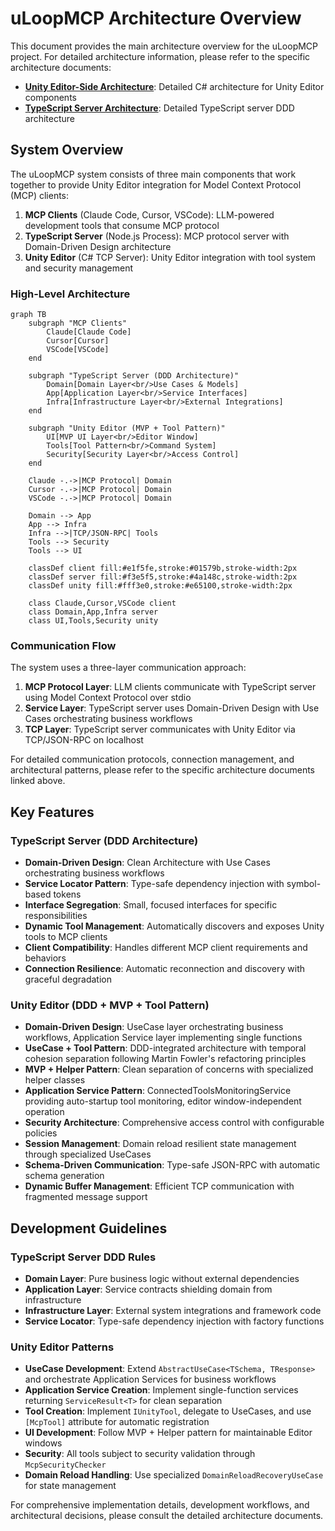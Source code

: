 # uLoopMCP Architecture Overview

This document provides the main architecture overview for the uLoopMCP project. For detailed architecture information, please refer to the specific architecture documents:

- **[Unity Editor-Side Architecture](ARCHITECTURE_Unity.md)**: Detailed C# architecture for Unity Editor components
- **[TypeScript Server Architecture](ARCHITECTURE_TypeScript.md)**: Detailed TypeScript server DDD architecture

## System Overview

The uLoopMCP system consists of three main components that work together to provide Unity Editor integration for Model Context Protocol (MCP) clients:

1. **MCP Clients** (Claude Code, Cursor, VSCode): LLM-powered development tools that consume MCP protocol
2. **TypeScript Server** (Node.js Process): MCP protocol server with Domain-Driven Design architecture
3. **Unity Editor** (C# TCP Server): Unity Editor integration with tool system and security management

### High-Level Architecture

```mermaid
graph TB
    subgraph "MCP Clients"
        Claude[Claude Code]
        Cursor[Cursor]
        VSCode[VSCode]
    end
    
    subgraph "TypeScript Server (DDD Architecture)"
        Domain[Domain Layer<br/>Use Cases & Models]
        App[Application Layer<br/>Service Interfaces]
        Infra[Infrastructure Layer<br/>External Integrations]
    end
    
    subgraph "Unity Editor (MVP + Tool Pattern)"
        UI[MVP UI Layer<br/>Editor Window]
        Tools[Tool Pattern<br/>Command System]
        Security[Security Layer<br/>Access Control]
    end
    
    Claude -.->|MCP Protocol| Domain
    Cursor -.->|MCP Protocol| Domain
    VSCode -.->|MCP Protocol| Domain
    
    Domain --> App
    App --> Infra
    Infra -->|TCP/JSON-RPC| Tools
    Tools --> Security
    Tools --> UI
    
    classDef client fill:#e1f5fe,stroke:#01579b,stroke-width:2px
    classDef server fill:#f3e5f5,stroke:#4a148c,stroke-width:2px
    classDef unity fill:#fff3e0,stroke:#e65100,stroke-width:2px
    
    class Claude,Cursor,VSCode client
    class Domain,App,Infra server
    class UI,Tools,Security unity
```

### Communication Flow

The system uses a three-layer communication approach:

1. **MCP Protocol Layer**: LLM clients communicate with TypeScript server using Model Context Protocol over stdio
2. **Service Layer**: TypeScript server uses Domain-Driven Design with Use Cases orchestrating business workflows
3. **TCP Layer**: TypeScript server communicates with Unity Editor via TCP/JSON-RPC on localhost

For detailed communication protocols, connection management, and architectural patterns, please refer to the specific architecture documents linked above.

## Key Features

### TypeScript Server (DDD Architecture)
- **Domain-Driven Design**: Clean Architecture with Use Cases orchestrating business workflows
- **Service Locator Pattern**: Type-safe dependency injection with symbol-based tokens
- **Interface Segregation**: Small, focused interfaces for specific responsibilities
- **Dynamic Tool Management**: Automatically discovers and exposes Unity tools to MCP clients
- **Client Compatibility**: Handles different MCP client requirements and behaviors
- **Connection Resilience**: Automatic reconnection and discovery with graceful degradation

### Unity Editor (DDD + MVP + Tool Pattern)
- **Domain-Driven Design**: UseCase layer orchestrating business workflows, Application Service layer implementing single functions
- **UseCase + Tool Pattern**: DDD-integrated architecture with temporal cohesion separation following Martin Fowler's refactoring principles
- **MVP + Helper Pattern**: Clean separation of concerns with specialized helper classes
- **Application Service Pattern**: ConnectedToolsMonitoringService providing auto-startup tool monitoring, editor window-independent operation
- **Security Architecture**: Comprehensive access control with configurable policies
- **Session Management**: Domain reload resilient state management through specialized UseCases
- **Schema-Driven Communication**: Type-safe JSON-RPC with automatic schema generation
- **Dynamic Buffer Management**: Efficient TCP communication with fragmented message support

## Development Guidelines

### TypeScript Server DDD Rules
- **Domain Layer**: Pure business logic without external dependencies
- **Application Layer**: Service contracts shielding domain from infrastructure
- **Infrastructure Layer**: External system integrations and framework code
- **Service Locator**: Type-safe dependency injection with factory functions

### Unity Editor Patterns
- **UseCase Development**: Extend `AbstractUseCase<TSchema, TResponse>` and orchestrate Application Services for business workflows
- **Application Service Creation**: Implement single-function services returning `ServiceResult<T>` for clean separation
- **Tool Creation**: Implement `IUnityTool`, delegate to UseCases, and use `[McpTool]` attribute for automatic registration
- **UI Development**: Follow MVP + Helper pattern for maintainable Editor windows
- **Security**: All tools subject to security validation through `McpSecurityChecker`
- **Domain Reload Handling**: Use specialized `DomainReloadRecoveryUseCase` for state management

For comprehensive implementation details, development workflows, and architectural decisions, please consult the detailed architecture documents.